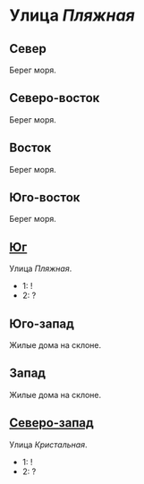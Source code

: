 # Улица *Пляжная*

## Север

Берег моря.

## Северо-восток

Берег моря.

## Восток

Берег моря.

## Юго-восток

Берег моря.

## [Юг](./605075.md)

Улица *Пляжная*.

* 1:    !
* 2:    ?

## Юго-запад

Жилые дома на склоне.

## Запад

Жилые дома на склоне.

## [Северо-запад](./600045.md)

Улица *Кристальная*.

* 1:    !
* 2:    ?
